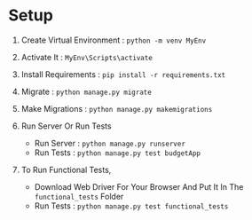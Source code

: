 # Setup

1. Create Virtual Environment : `python -m venv MyEnv`
2. Activate It : `MyEnv\Scripts\activate`
3. Install Requirements : `pip install -r requirements.txt`
4. Migrate : `python manage.py migrate`
5. Make Migrations : `python manage.py makemigrations`
6. Run Server Or Run Tests
    + Run Server : `python manage.py runserver`
    + Run Tests : `python manage.py test budgetApp`
   


7. To Run Functional Tests,
   + Download Web Driver For Your Browser And Put It In The `functional_tests` Folder
   + Run Tests : `python manage.py test functional_tests`